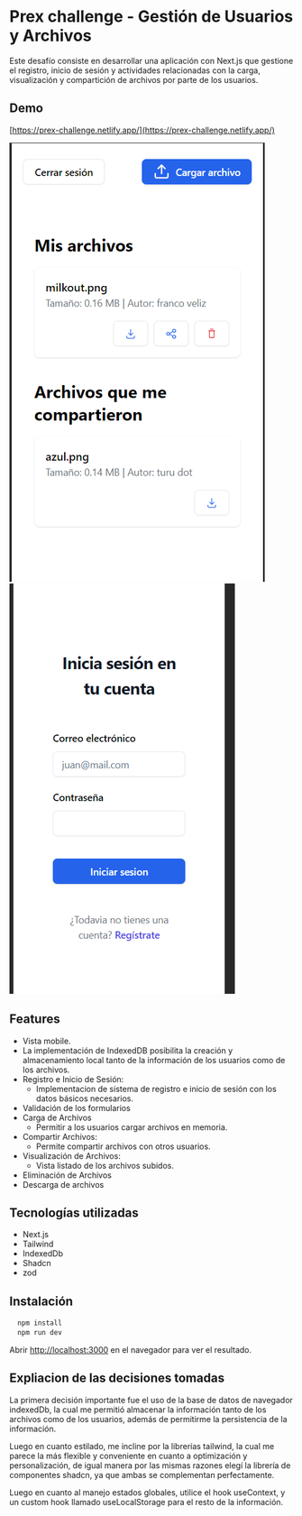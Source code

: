 # Prex challenge - Gestión de Usuarios y Archivos

Este desafío consiste en desarrollar una aplicación con Next.js que gestione el registro, inicio de sesión y actividades relacionadas con la carga, visualización y compartición de archivos por parte de los usuarios.

## Demo

[https://prex-challenge.netlify.app/](https://prex-challenge.netlify.app/)

![Preview](./public/preview.png)
![Preview](./public/preview-2.png)

## Features

- Vista mobile.
- La implementación de IndexedDB posibilita la creación y almacenamiento local tanto de la información de los usuarios como de los archivos.
- Registro e Inicio de Sesión:
  - Implementacion de sistema de registro e inicio de sesión con los datos básicos     necesarios.
- Validación de los formularios
- Carga de Archivos
  - Permitir a los usuarios cargar archivos en memoria.
- Compartir Archivos:
  - Permite compartir archivos con otros usuarios.
- Visualización de Archivos:
  - Vista listado de los archivos subidos.
- Eliminación de Archivos
- Descarga de archivos

## Tecnologías utilizadas

- Next.js
- Tailwind
- IndexedDb
- Shadcn
- zod

## Instalación

```bash
  npm install 
  npm run dev
```

Abrir [http://localhost:3000](http://localhost:3000) en el navegador para ver el resultado.

## Expliacion de las decisiones tomadas

La primera decisión importante fue el uso de la base de datos de navegador indexedDb, la cual me permitió almacenar la información tanto de los archivos como de los usuarios, además de permitirme la persistencia de la información.

Luego en cuanto estilado, me incline por la librerías tailwind, la cual me parece la más flexible y conveniente en cuanto a optimización y personalización, de igual manera por las mismas razones elegí la librería de componentes shadcn, ya que ambas se complementan perfectamente.

Luego en cuanto al manejo estados globales, utilice el hook useContext, y un custom hook llamado useLocalStorage para el resto de la información.
